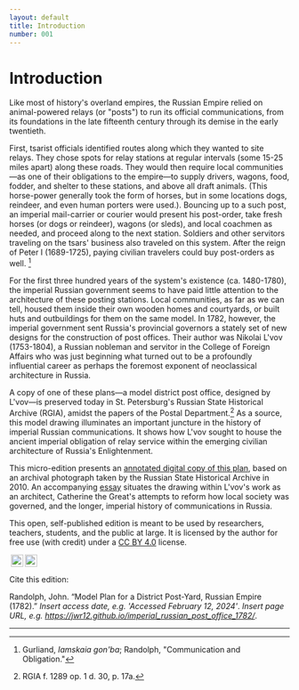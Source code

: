 ```yaml
---
layout: default
title: Introduction
number: 001
---
```

# Introduction

Like most of history's overland empires, the Russian Empire relied on animal-powered relays (or "posts") to run its official communications, from its foundations in the late fifteenth century through its demise in the early twentieth.  

First, tsarist officials identified routes along which they wanted to site relays.  They chose spots for relay stations at regular intervals (some 15-25 miles apart) along these roads.  They would then require local communities—as one of their obligations to the empire—to supply drivers, wagons, food, fodder, and shelter to these stations, and above all draft animals.  (This horse-power generally took the form of horses, but in some locations dogs, reindeer, and even human porters were used.).  Bouncing up to a such post, an imperial mail-carrier or courier would present his post-order, take fresh horses (or dogs or reindeer), wagons (or sleds), and local coachmen as needed, and proceed along to the next station. Soldiers and other servitors traveling on the tsars' business also traveled on this system. After the reign of Peter I (1689-1725), paying civilian travelers could buy post-orders as well. [^1]

For the first three hundred years of the system's existence (ca. 1480-1780), the imperial Russian government seems to have paid little attention to the architecture of these posting stations.  Local communities, as far as we can tell, housed them inside their own wooden homes and courtyards, or built huts and outbuildings for them on the same model.  In 1782, however, the imperial government sent Russia's provincial governors a stately set of new designs for the construction of post offices.  Their author was Nikolai L'vov (1753-1804), a Russian nobleman and servitor in the College of Foreign Affairs who was just beginning what turned out to be a profoundly influential career as perhaps the foremost exponent of neoclassical architecture in Russia.

A copy of one of these plans—a model district post office, designed by L'vov—is preserved today in St. Petersburg's Russian State Historical Archive (RGIA), amidst the papers of the Postal Department.[^2]  As a source, this model drawing illuminates an important juncture in the history of imperial Russian communications.  It shows how L'vov sought to house the ancient imperial obligation of relay service within the emerging civilian architecture of Russia's Enlightenment. 

This micro-edition presents an [annotated digital copy of this plan](https://jwr12.github.io/imperial_russian_post_office_1782/002_source.html), based on an archival photograph taken by the Russian State Historical Archive in 2010.   An accompanying [essay](https://jwr12.github.io/imperial_russian_post_office_1782/003_about_the_source.html) situates the drawing within L'vov's work as an architect, Catherine the Great's attempts to reform how local society was governed, and the longer, imperial history of communications in Russia. 

This open, self-published edition is meant to be used by researchers, teachers, students, and the public at large.  It is licensed by the author for free use (with credit) under a [CC BY 4.0](https://creativecommons.org/licenses/by/4.0/) license.

<img style="height:22px!important;margin-left:3px;vertical-align:text-bottom;" src="https://mirrors.creativecommons.org/presskit/icons/cc.svg?ref=chooser-v1"><img style="height:22px!important;margin-left:3px;vertical-align:text-bottom;" src="https://mirrors.creativecommons.org/presskit/icons/by.svg?ref=chooser-v1">

Cite this edition:

Randolph, John. “Model Plan for a District Post-Yard, Russian Empire (1782).” *Insert access date, e.g. 'Accessed February 12, 2024'*. *Insert page URL, e.g. https://jwr12.github.io/imperial_russian_post_office_1782/*.

----
[^1]: Gurliand, *Iamskaia gon'ba*; Randolph, "Communication and Obligation."
[^2]: RGIA f. 1289 op. 1 d. 30, p. 17a.





















